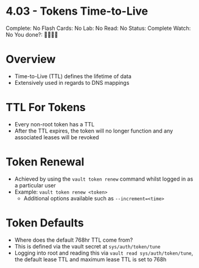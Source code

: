 # 4.03 - Tokens Time-to-Live

Complete: No
Flash Cards: No
Lab: No
Read: No
Status: Complete
Watch: No
You done?: 🌚🌚🌚🌚

# Overview

- Time-to-Live (TTL) defines the lifetime of data
- Extensively used in regards to DNS mappings

# TTL For Tokens

- Every non-root token has a TTL
- After the TTL expires, the token will no longer function and any associated leases will be revoked

# Token Renewal

- Achieved by using the `vault token renew` command whilst logged in as a particular user
- Example: `vault token renew <token>`
    - Additional options available such as `--increment=<time>`

# Token Defaults

- Where does the default 768hr TTL come from?
- This is defined via the vault secret at `sys/auth/token/tune`
- Logging into root and reading this via `vault read sys/auth/token/tune`, the default lease TTL and maximum lease TTL is set to 768h